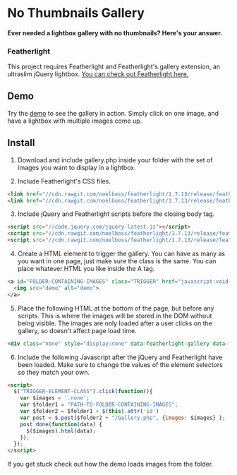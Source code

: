# No Thumbnails Gallery
#### Ever needed a lightbox gallery with no thumbnails? Here's your answer.

### Featherlight
This project requires Featherlight and Featherlight's gallery extension, an ultraslim jQuery lightbox.
[You can check out Featherlight here.](https://no-thumbnails-gallery.joebailey.xyz/)

## Demo
Try the [demo](https://joebailey26.github.io/no-thumbnails-gallery/demo/no-thumbnails-gallery.html) to see the gallery in action. Simply click on one image, and have a lightbox with multiple images come up.

## Install
1. Download and include gallery.php inside your folder with the set of images you want to display in a lightbox.

2. Include Featherlight's CSS files.
```html
<link href="//cdn.rawgit.com/noelboss/featherlight/1.7.13/release/featherlight.min.css" type="text/css" rel="stylesheet"/>
<link href="//cdn.rawgit.com/noelboss/featherlight/1.7.13/release/featherlight.gallery.min.css" type="text/css" rel="stylesheet" />
```

3. Include jQuery and Featherlight scripts before the closing body tag.
```html
<script src="//code.jquery.com/jquery-latest.js"></script>
<script src="//cdn.rawgit.com/noelboss/featherlight/1.7.13/release/featherlight.min.js"></script>
<script src="//cdn.rawgit.com/noelboss/featherlight/1.7.13/release/featherlight.gallery.min.js"></script>
```

4. Create a HTML element to trigger the gallery. 
You can have as many as you want in one page, just make sure the class is the same.
You can place whatever HTML you like inside the A tag.
```html
<a id="FOLDER-CONTAINING-IMAGES" class="TRIGGER" href="javascript:void(0)">
  <img src="demo" alt="demo">
</a>
```

5. Place the following HTML at the bottom of the page, but before any scripts. This is where the images will be stored in the DOM without being visible. The images are only loaded after a user clicks on the gallery, so doesn't affect page load time.
```html
<div class="none" style="display:none" data-featherlight-gallery data-featherlight-filter="a"></div>
```

6. Include the following Javascript after the jQuery and Featherlight have been loaded. Make sure to change the values of the element selectors so they match your own.
```html
<script>
  $("TRIGGER-ELEMENT-CLASS").click(function(){
    var $images = '.none';
    var $folder1 = "PATH-TO-FOLDER-CONTAINING-IMAGES";
    var $folder2 = $folder1 + $(this).attr('id')
    var post = $.post($folder2 + "/Gallery.php", {images: $images} );
    post.done(function(data) {
      $($images).html(data);
    });
  });
</script>
```

If you get stuck check out how the demo loads images from the folder.
